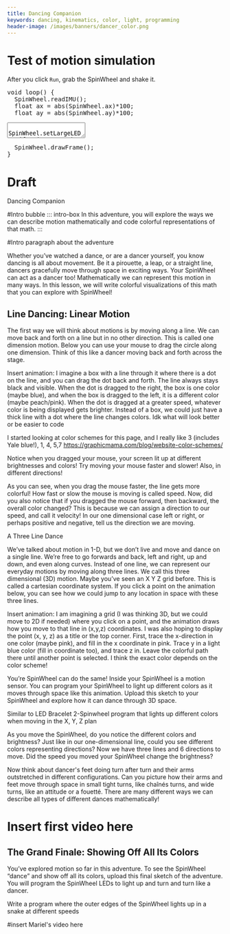 ```yaml
---
title: Dancing Companion
keywords: dancing, kinematics, color, light, programming
header-image: /images/banners/dancer_color.png 
---
```


<link rel="stylesheet" href="/simspinwheel/simspinwheel.css">
<script src='/simspinwheel/simspinwheel.js'></script>


# Test of motion simulation

After you click `Run`, grab the SpinWheel and shake it.

<div class="ssw-codecontent" markdown=0>
<pre class="ssw-codeblock">
void loop() {
  SpinWheel.readIMU();
  float ax = abs(SpinWheel.ax)*100;
  float ay = abs(SpinWheel.ay)*100;
</pre>
<textarea class="ssw-codeblock">
  SpinWheel.setLargeLEDsUniform(ax, ay, 0);
</textarea>
<pre class="ssw-codeblock">
  SpinWheel.drawFrame();
}
</pre>
</div>

# Draft

Dancing Companion

#Intro bubble
::: intro-box
In this adventure, you will explore the ways we can describe motion mathematically and code colorful representations of that math. 
:::

#Intro paragraph about the adventure

Whether you’ve watched a dance, or are a dancer yourself, you know dancing is all about movement. Be it a pirouette, a leap, or a straight line, dancers gracefully move through space in exciting ways. Your SpinWheel can act as a dancer too! Mathematically we can represent this motion in many ways. In this lesson, we will write colorful visualizations of this math that you can explore with SpinWheel!

## Line Dancing: Linear Motion

The first way we will think about motions is by moving along a line. We can move back and forth on a line but in no other direction. This is called one dimension motion. Below you can use your mouse to drag the circle along one dimension. Think of this like a dancer moving back and forth across the stage. 

Insert animation: I imagine a box with a line through it where there is a dot on the line, and you can drag the dot back and forth. The line always stays black and visible. When the dot is dragged to the right, the box is one color (maybe blue), and when the box is dragged to the left, it is a different color (maybe peach/pink). When the dot is dragged at a greater speed, whatever color is being displayed gets brighter. Instead of a box, we could just have a thick line with a dot where the line changes colors. Idk what will look better or be easier to code

I started looking at color schemes for this page, and I really like 3 (includes Yale blue!), 1, 4, 5,7
https://graphicmama.com/blog/website-color-schemes/


Notice when you dragged your mouse, your screen lit up at different brightnesses and colors! Try moving your mouse faster and slower! Also, in different directions!

As you can see, when you drag the mouse faster, the line gets more colorful! How fast or slow the mouse is moving is called speed. Now, did you also notice that if you dragged the mouse forward, then backward, the overall color changed? This is because we can assign a direction to our speed, and call it velocity! In our one dimensional case left or right, or perhaps positive and negative, tell us the direction we are moving.

A Three Line Dance

We’ve talked about motion in 1-D, but we don’t live and move and dance on a single line. We’re free to go forwards and back, left and right, up and down, and even along curves. Instead of one line, we can represent our everyday motions by moving along three lines. We call this three dimensional (3D) motion. Maybe you’ve seen an X Y Z grid before. This is called a cartesian coordinate system. If you click a point on the animation below, you can see how we could jump to any location in space with these three lines. 

Insert animation: I am imagining a grid (I was thinking 3D, but we could move to 2D if needed) where you click on a point, and the animation draws how you move to that line in (x,y,z) coordinates. I was also hoping to display the point (x, y, z) as a title or the top corner. First, trace the x-direction in one color (maybe pink), and fill in the x coordinate in pink. Trace y in a light blue color (fill in coordinate too), and trace z in. Leave the colorful path there until another point is selected. I think the exact color depends on the color scheme!

You’re SpinWheel can do the same! Inside your SpinWheel is a motion sensor. You can program your SpinWheel to light up different colors as it moves through space like this animation. Upload this sketch to your SpinWheel and explore how it can dance through 3D space. 

Similar to LED Bracelet 2-Spinwheel program that lights up different colors when moving in the X, Y, Z plan

As you move the SpinWheel, do you notice the different colors and brightness? Just like in our one-dimensional line, could you see different colors representing directions? Now we have three lines and 6 directions to move. Did the speed you moved your SpinWheel change the brightness?

Now think about dancer's feet doing turn after turn and their arms outstretched in different configurations. Can you picture how their arms and feet move through space in small tight turns, like chaînés turns, and wide turns, like an attitude or a fouetté. There are many different ways we can describe all types of different dances mathematically! 

# Insert first video here

## The Grand Finale: Showing Off All Its Colors

You’ve explored motion so far in this adventure. To see the SpinWheel “dance” and show off all its colors, upload this final sketch of the adventure. You will program the SpinWheel LEDs to light up and turn and turn like a dancer. 

Write a program where the outer edges of the SpinWheel lights up in a snake at different speeds

#insert Mariel's video here
